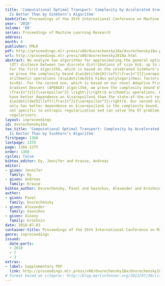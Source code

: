 ```yaml
---
title: 'Computational Optimal Transport: Complexity by Accelerated Gradient Descent
  Is Better Than by Sinkhorn’s Algorithm'
booktitle: Proceedings of the 35th International Conference on Machine Learning
year: '2018'
volume: '80'
series: Proceedings of Machine Learning Research
address: 
month: 0
publisher: PMLR
pdf: http://proceedings.mlr.press/v80/dvurechensky18a/dvurechensky18a.pdf
url: http://proceedings.mlr.press/v80/dvurechensky2018a.html
abstract: We analyze two algorithms for approximating the general optimal transport
  (OT) distance between two discrete distributions of size $n$, up to accuracy $\varepsilon$.
  For the first algorithm, which is based on the celebrated Sinkhorn’s algorithm,
  we prove the complexity bound $\widetilde{O}\left(\frac{n^2}{\varepsilon^2}\right)$
  arithmetic operations ($\widetilde{O}$ hides polylogarithmic factors $(\ln n)^c$,
  $c>0$). For the second one, which is based on our novel Adaptive Primal-Dual Accelerated
  Gradient Descent (APDAGD) algorithm, we prove the complexity bound $\widetilde{O}\left(\min\left\{\frac{n^{9/4}}{\varepsilon},
  \frac{n^{2}}{\varepsilon^2} \right\}\right)$ arithmetic operations. Both bounds
  have better dependence on $\varepsilon$ than the state-of-the-art result given by
  $\widetilde{O}\left(\frac{n^2}{\varepsilon^3}\right)$. Our second algorithm not
  only has better dependence on $\varepsilon$ in the complexity bound, but also is
  not specific to entropic regularization and can solve the OT problem with different
  regularizers.
layout: inproceedings
id: dvurechensky18a
tex_title: 'Computational Optimal Transport: Complexity by Accelerated Gradient Descent
  Is Better Than by Sinkhorn’s Algorithm'
firstpage: 1366
lastpage: 1375
page: 1366-1375
order: 1366
cycles: false
bibtex_editor: Dy, Jennifer and Krause, Andreas
editor:
- given: Jennifer
  family: Dy
- given: Andreas
  family: Krause
bibtex_author: Dvurechensky, Pavel and Gasnikov, Alexander and Kroshnin, Alexey
author:
- given: Pavel
  family: Dvurechensky
- given: Alexander
  family: Gasnikov
- given: Alexey
  family: Kroshnin
date: 2018-07-03
container-title: Proceedings of the 35th International Conference on Machine Learning
genre: inproceedings
issued:
  date-parts:
  - 2018
  - 7
  - 3
extras:
- label: Supplementary PDF
  link: http://proceedings.mlr.press/v80/dvurechensky18a/dvurechensky18a-supp.pdf
# Format based on citeproc: http://blog.martinfenner.org/2013/07/30/citeproc-yaml-for-bibliographies/
---
```

